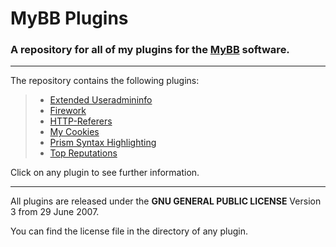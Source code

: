 # MyBB Plugins

### A repository for all of my plugins for the [MyBB](https://mybb.com) software.

---

The repository contains the following plugins:

> * [Extended Useradmininfo](https://bitbucket.org/Florian_Berger/mybb-plugins/src/master/Extended%20Useradmininfo/)
> * [Firework](https://bitbucket.org/Florian_Berger/mybb-plugins/src/master/Firework/)
> * [HTTP-Referers](https://bitbucket.org/Florian_Berger/mybb-plugins/src/master/HTTP%20Referers/)
> * [My Cookies](https://bitbucket.org/Florian_Berger/mybb-plugins/src/master/My%20Cookies/)
> * [Prism Syntax Highlighting](https://bitbucket.org/Florian_Berger/mybb-plugins/src/master/Prism%20Syntax%20Highlighting/)
> * [Top Reputations](https://bitbucket.org/Florian_Berger/mybb-plugins/src/master/Top%20Reputations/)

Click on any plugin to see further information.

---

All plugins are released under the **GNU GENERAL PUBLIC LICENSE** Version 3 from 29 June 2007.

You can find the license file in the directory of any plugin.
